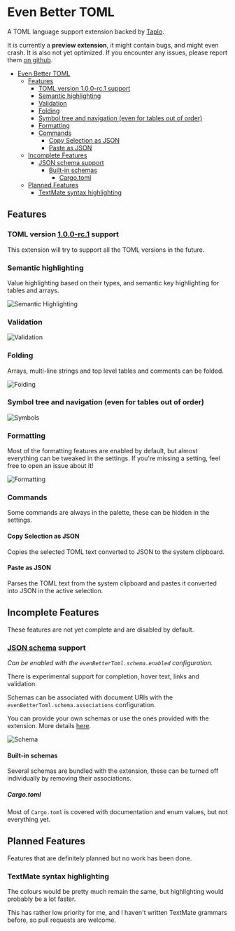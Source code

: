 # Even Better TOML

A TOML language support extension backed by [Taplo](https://github.com/tamasfe/taplo).

It is currently a **preview extension**, it might contain bugs, and might even crash. It is also not yet optimized. If you encounter any issues, please report them [on github](https://github.com/tamasfe/taplo/issues).

- [Even Better TOML](#even-better-toml)
  - [Features](#features)
    - [TOML version 1.0.0-rc.1 support](#toml-version-100-rc1-support)
    - [Semantic highlighting](#semantic-highlighting)
    - [Validation](#validation)
    - [Folding](#folding)
    - [Symbol tree and navigation (even for tables out of order)](#symbol-tree-and-navigation-even-for-tables-out-of-order)
    - [Formatting](#formatting)
    - [Commands](#commands)
      - [Copy Selection as JSON](#copy-selection-as-json)
      - [Paste as JSON](#paste-as-json)
  - [Incomplete Features](#incomplete-features)
    - [JSON schema support](#json-schema-support)
      - [Built-in schemas](#built-in-schemas)
        - [Cargo.toml](#cargotoml)
  - [Planned Features](#planned-features)
    - [TextMate syntax highlighting](#textmate-syntax-highlighting)

## Features

### TOML version [1.0.0-rc.1](https://github.com/toml-lang/toml/blob/master/versions/en/toml-v1.0.0-rc.1.md) support

This extension will try to support all the TOML versions in the future.

### Semantic highlighting

Value highlighting based on their types, and semantic key highlighting for tables and arrays.

![Semantic Highlighting](highlight.png)

### Validation

![Validation](validation.gif)

### Folding

Arrays, multi-line strings and top level tables and comments can be folded.

![Folding](folding.gif)

### Symbol tree and navigation (even for tables out of order)

![Symbols](symbols.gif)

### Formatting

Most of the formatting features are enabled by default, but almost everything can be tweaked in the settings. If you're missing a setting, feel free to open an issue about it!

![Formatting](formatting.gif)

### Commands

Some commands are always in the palette, these can be hidden in the settings.

#### Copy Selection as JSON

Copies the selected TOML text converted to JSON to the system clipboard.

#### Paste as JSON

Parses the TOML text from the system clipboard and pastes it converted into JSON in the active selection.

## Incomplete Features

These features are not yet complete and are disabled by default.

### [JSON schema](https://json-schema.org/) support

*Can be enabled with the `evenBetterToml.schema.enabled` configuration.*

There is experimental support for completion, hover text, links and validation.

Schemas can be associated with document URIs with the `evenBetterToml.schema.associations` configuration.

You can provide your own schemas or use the ones provided with the extension. More details [here](https://github.com/tamasfe/taplo/tree/master/taplo-ide/schemas).

![Schema](schema.gif)

#### Built-in schemas

Several schemas are bundled with the extension, these can be turned off individually by removing their associations.

##### Cargo.toml

Most of `Cargo.toml` is covered with documentation and enum values, but not everything yet.

## Planned Features

Features that are definitely planned but no work has been done.

### TextMate syntax highlighting

The colours would be pretty much remain the same, but highlighting would probably be a lot faster.

This has rather low priority for me, and I haven't written TextMate grammars before, so pull requests are welcome.
